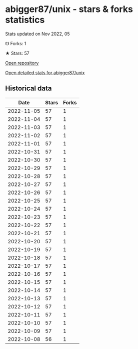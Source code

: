 # abigger87/unix - stars & forks statistics

Stats updated on Nov 2022, 05

☋ Forks: 1

★ Stars: 57

[Open repository](https://github.com/abigger87/unix)

[Open detailed stats for abigger87/unix](https://reviewgithub.com/rep/abigger87/unix)

## Historical data
| Date | Stars | Forks |
|------|-------|-------|
| 2022-11-05 | 57 | 1 | 
| 2022-11-04 | 57 | 1 | 
| 2022-11-03 | 57 | 1 | 
| 2022-11-02 | 57 | 1 | 
| 2022-11-01 | 57 | 1 | 
| 2022-10-31 | 57 | 1 | 
| 2022-10-30 | 57 | 1 | 
| 2022-10-29 | 57 | 1 | 
| 2022-10-28 | 57 | 1 | 
| 2022-10-27 | 57 | 1 | 
| 2022-10-26 | 57 | 1 | 
| 2022-10-25 | 57 | 1 | 
| 2022-10-24 | 57 | 1 | 
| 2022-10-23 | 57 | 1 | 
| 2022-10-22 | 57 | 1 | 
| 2022-10-21 | 57 | 1 | 
| 2022-10-20 | 57 | 1 | 
| 2022-10-19 | 57 | 1 | 
| 2022-10-18 | 57 | 1 | 
| 2022-10-17 | 57 | 1 | 
| 2022-10-16 | 57 | 1 | 
| 2022-10-15 | 57 | 1 | 
| 2022-10-14 | 57 | 1 | 
| 2022-10-13 | 57 | 1 | 
| 2022-10-12 | 57 | 1 | 
| 2022-10-11 | 57 | 1 | 
| 2022-10-10 | 57 | 1 | 
| 2022-10-09 | 57 | 1 | 
| 2022-10-08 | 56 | 1 | 

